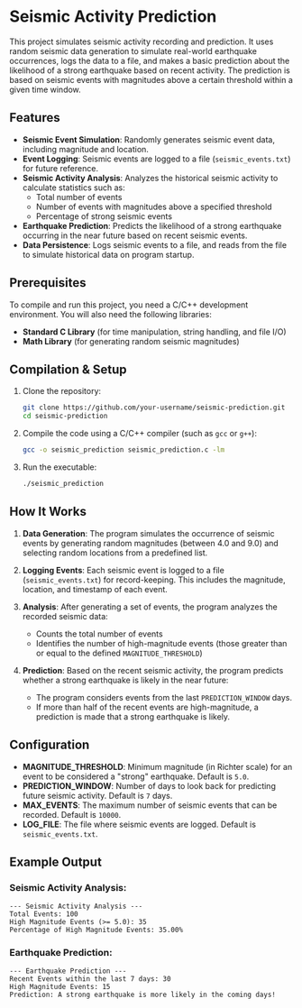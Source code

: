 # Seismic Activity Prediction

This project simulates seismic activity recording and prediction. It uses random seismic data generation to simulate real-world earthquake occurrences, logs the data to a file, and makes a basic prediction about the likelihood of a strong earthquake based on recent activity. The prediction is based on seismic events with magnitudes above a certain threshold within a given time window.

## Features

- **Seismic Event Simulation**: Randomly generates seismic event data, including magnitude and location.
- **Event Logging**: Seismic events are logged to a file (`seismic_events.txt`) for future reference.
- **Seismic Activity Analysis**: Analyzes the historical seismic activity to calculate statistics such as:
  - Total number of events
  - Number of events with magnitudes above a specified threshold
  - Percentage of strong seismic events
- **Earthquake Prediction**: Predicts the likelihood of a strong earthquake occurring in the near future based on recent seismic events.
- **Data Persistence**: Logs seismic events to a file, and reads from the file to simulate historical data on program startup.

## Prerequisites

To compile and run this project, you need a C/C++ development environment. You will also need the following libraries:

- **Standard C Library** (for time manipulation, string handling, and file I/O)
- **Math Library** (for generating random seismic magnitudes)

## Compilation & Setup

1. Clone the repository:
   ```bash
   git clone https://github.com/your-username/seismic-prediction.git
   cd seismic-prediction
   ```

2. Compile the code using a C/C++ compiler (such as `gcc` or `g++`):
   ```bash
   gcc -o seismic_prediction seismic_prediction.c -lm
   ```

3. Run the executable:
   ```bash
   ./seismic_prediction
   ```

## How It Works

1. **Data Generation**: The program simulates the occurrence of seismic events by generating random magnitudes (between 4.0 and 9.0) and selecting random locations from a predefined list.
   
2. **Logging Events**: Each seismic event is logged to a file (`seismic_events.txt`) for record-keeping. This includes the magnitude, location, and timestamp of each event.

3. **Analysis**: After generating a set of events, the program analyzes the recorded seismic data:
   - Counts the total number of events
   - Identifies the number of high-magnitude events (those greater than or equal to the defined `MAGNITUDE_THRESHOLD`)

4. **Prediction**: Based on the recent seismic activity, the program predicts whether a strong earthquake is likely in the near future:
   - The program considers events from the last `PREDICTION_WINDOW` days.
   - If more than half of the recent events are high-magnitude, a prediction is made that a strong earthquake is likely.

## Configuration

- **MAGNITUDE_THRESHOLD**: Minimum magnitude (in Richter scale) for an event to be considered a "strong" earthquake. Default is `5.0`.
- **PREDICTION_WINDOW**: Number of days to look back for predicting future seismic activity. Default is `7` days.
- **MAX_EVENTS**: The maximum number of seismic events that can be recorded. Default is `10000`.
- **LOG_FILE**: The file where seismic events are logged. Default is `seismic_events.txt`.

## Example Output

### Seismic Activity Analysis:
```
--- Seismic Activity Analysis ---
Total Events: 100
High Magnitude Events (>= 5.0): 35
Percentage of High Magnitude Events: 35.00%
```

### Earthquake Prediction:
```
--- Earthquake Prediction ---
Recent Events within the last 7 days: 30
High Magnitude Events: 15
Prediction: A strong earthquake is more likely in the coming days!
```
